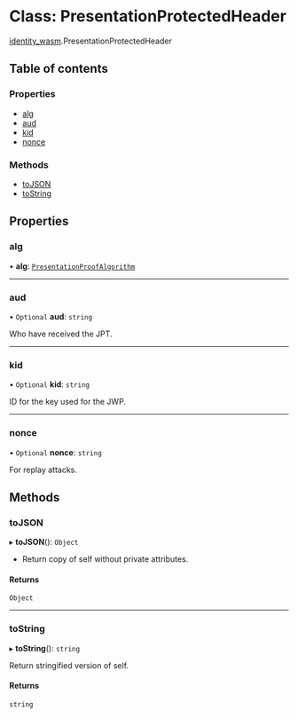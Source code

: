 # Class: PresentationProtectedHeader

[identity\_wasm](../modules/identity_wasm.md).PresentationProtectedHeader

## Table of contents

### Properties

- [alg](identity_wasm.PresentationProtectedHeader.md#alg)
- [aud](identity_wasm.PresentationProtectedHeader.md#aud)
- [kid](identity_wasm.PresentationProtectedHeader.md#kid)
- [nonce](identity_wasm.PresentationProtectedHeader.md#nonce)

### Methods

- [toJSON](identity_wasm.PresentationProtectedHeader.md#tojson)
- [toString](identity_wasm.PresentationProtectedHeader.md#tostring)

## Properties

### alg

• **alg**: [`PresentationProofAlgorithm`](../enums/identity_wasm.PresentationProofAlgorithm.md)

___

### aud

• `Optional` **aud**: `string`

Who have received the JPT.

___

### kid

• `Optional` **kid**: `string`

ID for the key used for the JWP.

___

### nonce

• `Optional` **nonce**: `string`

For replay attacks.

## Methods

### toJSON

▸ **toJSON**(): `Object`

* Return copy of self without private attributes.

#### Returns

`Object`

___

### toString

▸ **toString**(): `string`

Return stringified version of self.

#### Returns

`string`
